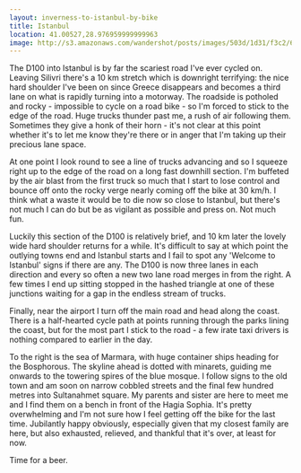 ```yaml
---
layout: inverness-to-istanbul-by-bike
title: Istanbul
location: 41.00527,28.976959999999963
image: http://s3.amazonaws.com/wandershot/posts/images/503d/1d31/f3c2/6800/0200/0069/original/2012-07-31-Istanbul.jpg?1346182449
---
```

The D100 into Istanbul is by far the scariest road I've ever cycled on. Leaving Silivri there's a 10 km stretch which is downright terrifying: the nice hard shoulder I've been on since Greece disappears and becomes a third lane on what is rapidly turning into a motorway. The roadside is potholed and rocky - impossible to cycle on a road bike - so I'm forced to stick to the edge of the road. Huge trucks thunder past me, a rush of air following them. Sometimes they give a honk of their horn - it's not clear at this point whether it's to let me know they're there or in anger that I'm taking up their precious lane space.

At one point I look round to see a line of trucks advancing and so I squeeze right up to the edge of the road on a long fast downhill section. I'm buffeted by the air blast from the first truck so much that I start to lose control and bounce off onto the rocky verge nearly coming off the bike at 30 km/h. I think what a waste it would be to die now so close to Istanbul, but there's not much I can do but be as vigilant as possible and press on. Not much fun.

Luckily this section of the D100 is relatively brief, and 10 km later the lovely wide hard shoulder returns for a while. It's difficult to say at which point the outlying towns end and Istanbul starts and I fail to spot any 'Welcome to Istanbul' signs if there are any. The D100 is now three lanes in each direction and every so often a new two lane road merges in from the right. A few times I end up sitting stopped in the hashed triangle at one of these junctions waiting for a gap in the endless stream of trucks.

Finally, near the airport I turn off the main road and head along the coast. There is a half-hearted cycle path at points running through the parks lining the coast, but for the most part I stick to the road - a few irate taxi drivers is nothing compared to earlier in the day.

To the right is the sea of Marmara, with huge container ships heading for the Bosphorous. The skyline ahead is dotted with minarets, guiding me onwards to the towering spires of the blue mosque. I follow signs to the old town and am soon on narrow cobbled streets and the final few hundred metres into Sultanahmet square. My parents and sister are here to meet me and I find them on a bench in front of the Hagia Sophia. It's pretty overwhelming and I'm not sure how I feel getting off the bike for the last time. Jubilantly happy obviously, especially given that my closest family are here, but also exhausted, relieved, and thankful that it's over, at least for now.

Time for a beer.
